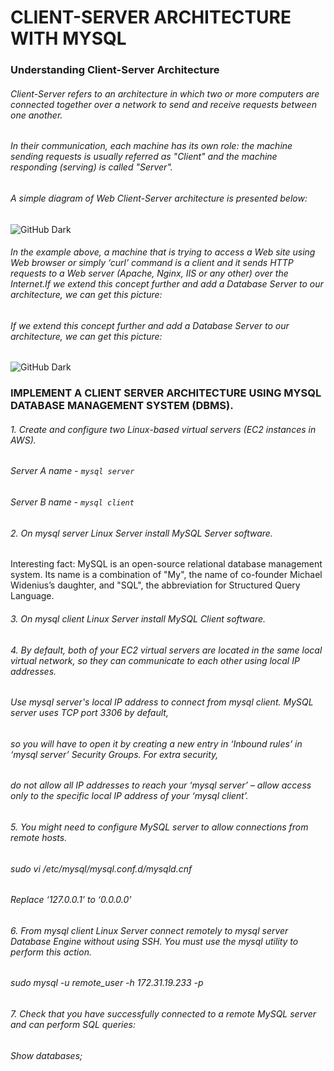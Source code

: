 # CLIENT-SERVER ARCHITECTURE WITH MYSQL
### Understanding Client-Server Architecture

###### Client-Server refers to an architecture in which two or more computers are connected together over a network to send and receive requests between one another.

###### In their communication, each machine has its own role: the machine sending requests is usually referred as "Client" and the machine responding (serving) is called "Server".

###### A simple diagram of Web Client-Server architecture is presented below:

![GitHub Dark ](https://darey.io/wp-content/uploads/2021/07/Client-server.png#gh-dark-mode-only)
###### In the example above, a machine that is trying to access a Web site using Web browser or simply ‘curl’ command is a client and it sends HTTP requests to a Web server (Apache, Nginx, IIS or any other) over the Internet.If we extend this concept further and add a Database Server to our architecture, we can get this picture:
###### If we extend this concept further and add a Database Server to our architecture, we can get this picture:
![GitHub Dark ](https://darey.io/wp-content/uploads/2021/07/Client-server2.png#gh-dark-mode-only)

### IMPLEMENT A CLIENT SERVER ARCHITECTURE USING MYSQL DATABASE MANAGEMENT SYSTEM (DBMS).

###### 1.  Create and configure two Linux-based virtual servers (EC2 instances in AWS).

###### Server A name - `mysql server`
###### Server B name - `mysql client`


###### 2.  On mysql server Linux Server install MySQL Server software.

Interesting fact: MySQL is an open-source relational database management system. Its name is a combination of "My", the name of co-founder Michael Widenius’s daughter, 
and "SQL", the abbreviation for Structured Query Language.


###### 3.  On mysql client Linux Server install MySQL Client software.

###### 4. By default, both of your EC2 virtual servers are located in the same local virtual network, so they can communicate to each other using local IP addresses. 
######     Use mysql server's local IP address to connect from mysql client. MySQL server uses TCP port 3306 by default, 
######     so you will have to open it by creating a new entry in ‘Inbound rules’ in ‘mysql server’ Security Groups. For extra security, 
######     do not allow all IP addresses to reach your ‘mysql server’ – allow access only to the specific local IP address of your ‘mysql client’.


###### 5.  You might need to configure MySQL server to allow connections from remote hosts.

###### sudo vi /etc/mysql/mysql.conf.d/mysqld.cnf

###### Replace ‘127.0.0.1’ to ‘0.0.0.0’

###### 6. From mysql client Linux Server connect remotely to mysql server Database Engine without using SSH. You must use the mysql utility to perform this action.

###### sudo mysql -u remote_user -h 172.31.19.233 -p 

###### 7. Check that you have successfully connected to a remote MySQL server and can perform SQL queries:

###### Show databases;


